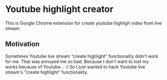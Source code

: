 
# Youtube highlight creator

This is Google Chrome extension for create youtube highligh video from live 
stream.

## Motivation
Sometimes Youtube live stream "create highlight" functionality didn't work for 
me. That was annoyed me so bad. Because I don't want to lost my works because of 
Youtube... :( So I just wanted to hack Youtube live stream's "create highlight" 
functionality.
